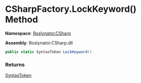 # CSharpFactory\.LockKeyword\(\) Method

**Namespace**: [Roslynator.CSharp](../../README.md)

**Assembly**: Roslynator\.CSharp\.dll

```csharp
public static SyntaxToken LockKeyword()
```

### Returns

[SyntaxToken](https://docs.microsoft.com/en-us/dotnet/api/microsoft.codeanalysis.syntaxtoken)


